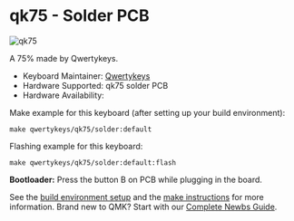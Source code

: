 # qk75 - Solder PCB

![qk75]()

A 75% made by Qwertykeys.

* Keyboard Maintainer: [Qwertykeys](https://github.com/owlab-git)
* Hardware Supported: qk75 solder PCB
* Hardware Availability: 

Make example for this keyboard (after setting up your build environment):

    make qwertykeys/qk75/solder:default

Flashing example for this keyboard:

    make qwertykeys/qk75/solder:default:flash

**Bootloader:** Press the button B on PCB while plugging in the board.

See the [build environment setup](https://docs.qmk.fm/#/getting_started_build_tools) and the [make instructions](https://docs.qmk.fm/#/getting_started_make_guide) for more information. Brand new to QMK? Start with our [Complete Newbs Guide](https://docs.qmk.fm/#/newbs).
